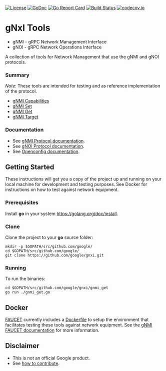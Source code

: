 
[![License](https://img.shields.io/badge/license-Apache%202.0-blue.svg)](https://opensource.org/licenses/Apache-2.0)
[![GoDoc](https://godoc.org/github.com/google/gnxi?status.svg)](https://godoc.org/github.com/google/gnxi)
[![Go Report Card](https://goreportcard.com/badge/github.com/google/gnxi)](https://goreportcard.com/report/github.com/google/gnxi)
[![Build Status](https://travis-ci.org/google/gnxi.svg?branch=master)](https://travis-ci.org/google/gnxi)
[![codecov.io](https://codecov.io/github/google/gnxi/coverage.svg?branch=master)](https://codecov.io/github/google/gnxi?branch=master)

# gNxI Tools

*   gNMI - gRPC Network Management Interface
*   gNOI - gRPC Network Operations Interface

A collection of tools for Network Management that use the gNMI and gNOI protocols.

### Summary

_Note_: These tools are intended for testing and as reference implementation of the protocol.

*  [gNMI Capabilities](./gnmi_capabilities)
*  [gNMI Set](./gnmi_get)
*  [gNMI Get](./gnmi_set)
*  [gNMI Target](./gnmi_target)

### Documentation

*  See [gNMI Protocol documentation](https://github.com/openconfig/reference/tree/master/rpc/gnmi).
*  See [gNOI Protocol documentation](https://github.com/openconfig/reference/tree/master/rpc/gnoi).
*  See [Openconfig documentation](http://www.openconfig.net/).

## Getting Started

These instructions will get you a copy of the project up and running on your local machine for development and testing purposes. See Docker for instructions on how to test against network equipment.

### Prerequisites

Install __go__ in your system https://golang.org/doc/install.

### Clone

Clone the project to your __go__ source folder:
```
mkdir -p $GOPATH/src/github.com/google/
cd $GOPATH/src/github.com/google/
git clone https://github.com/google/gnxi.git
```

### Running

To run the binaries:

```
cd $GOPATH/src/github.com/google/gnxi/gnmi_get
go run ./gnmi_get.go
```

## Docker

[FAUCET](https://github.com/faucetsdn/faucet) currently includes a [Dockerfile](https://github.com/faucetsdn/faucet/blob/master/Dockerfile.gnmi) to setup the environment that facilitates testing these tools against network equipment. See the [gNMI FAUCET documentation](https://github.com/faucetsdn/faucet/tree/master/gnmi) for more information.

## Disclaimer

*  This is not an official Google product.
*  See [how to contribute](CONTRIBUTING.md).
